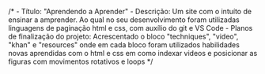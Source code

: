 /*  - Título: "Aprendendo a Aprender"
    - Descrição: Um site com o intuíto de ensinar a amprender. Ao qual no seu desenvolvimento foram utilizadas linguagens de paginação html e css, com auxílio do git e VS Code
    - Planos de finalização do projeto: Acrescentado o bloco "techniques", "video", "khan" e "resources" onde em cada bloco foram utilizados habilidades novas aprendidas com o html e css em como indexar videos e posicionar as figuras com movimentos rotativos e loops
*/
